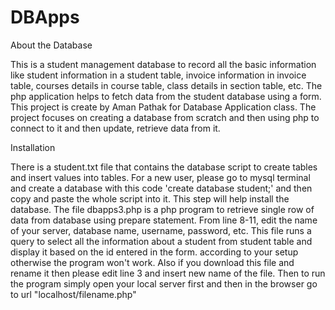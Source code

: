 # DBApps
About the Database

This is a student management database to record all the basic information like student information in a student table, invoice information in invoice table,
courses details in course table, class details in section table, etc. The php application helps to fetch data from the student database using a form. This project is create by Aman Pathak for Database Application class. The project focuses on creating a database from scratch and then using php to connect to it and then update, retrieve data from it. 

Installation

There is a student.txt file that contains the database script to create tables and insert values into tables. For a new user, please go to mysql terminal
and create a database with this code 'create database student;' and then copy and paste the whole script into it. This step will help install the database. 
The file dbapps3.php is a php program to retrieve single row of data from database using prepare statement. From line 8-11, edit the name of your server, database name, username, password, etc. This file runs a query to select all the information about a student from student table and display it based on the id entered in the form.
according to your setup otherwise the program won't work. Also if you download this file and rename it then please edit line 3 and insert new name of the file. Then to run the program simply open your local server first and then in the browser go to url "localhost/filename.php"  
